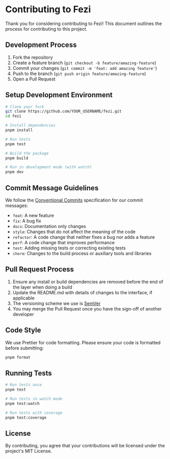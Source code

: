 # Contributing to Fezi

Thank you for considering contributing to Fezi! This document outlines the process for contributing to this project.

## Development Process

1. Fork the repository
2. Create a feature branch (`git checkout -b feature/amazing-feature`)
3. Commit your changes (`git commit -m 'feat: add amazing feature'`)
4. Push to the branch (`git push origin feature/amazing-feature`)
5. Open a Pull Request

## Setup Development Environment

```bash
# Clone your fork
git clone https://github.com/YOUR_USERNAME/fezi.git
cd fezi

# Install dependencies
pnpm install

# Run tests
pnpm test

# Build the package
pnpm build

# Run in development mode (with watch)
pnpm dev
```

## Commit Message Guidelines

We follow the [Conventional Commits](https://www.conventionalcommits.org/) specification for our commit messages:

- `feat`: A new feature
- `fix`: A bug fix
- `docs`: Documentation only changes
- `style`: Changes that do not affect the meaning of the code
- `refactor`: A code change that neither fixes a bug nor adds a feature
- `perf`: A code change that improves performance
- `test`: Adding missing tests or correcting existing tests
- `chore`: Changes to the build process or auxiliary tools and libraries

## Pull Request Process

1. Ensure any install or build dependencies are removed before the end of the layer when doing a build
2. Update the README.md with details of changes to the interface, if applicable
3. The versioning scheme we use is [SemVer](http://semver.org/)
4. You may merge the Pull Request once you have the sign-off of another developer

## Code Style

We use Prettier for code formatting. Please ensure your code is formatted before submitting:

```bash
pnpm format
```

## Running Tests

```bash
# Run tests once
pnpm test

# Run tests in watch mode
pnpm test:watch

# Run tests with coverage
pnpm test:coverage
```

## License

By contributing, you agree that your contributions will be licensed under the project's MIT License.
